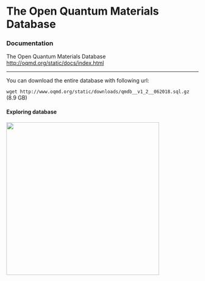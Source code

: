 # The Open Quantum Materials Database

### Documentation

The Open Quantum Materials Database http://oqmd.org/static/docs/index.html <br />

----
You can download the entire database with following url:

```wget http://www.oqmd.org/static/downloads/qmdb__v1_2__062018.sql.gz``` (8.9 GB) 

#### Exploring database

<img align="left" width="400" height="400" src='https://github.com/ef10007/CMS_Data_Collection/blob/master/oqmd/show_tables.png' >

<!-- ![Tables](https://github.com/ef10007/CMS_Data_Collection/blob/master/oqmd/show_tables.png)
![Atoms Table](https://github.com/ef10007/CMS_Data_Collection/blob/master/oqmd/select_atom_table.png) -->
